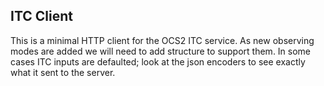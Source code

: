## ITC Client

This is a minimal HTTP client for the OCS2 ITC service. As new observing modes are added we will need to add structure to support them. In some cases ITC inputs are defaulted; look at the json encoders to see exactly what it sent to the server.